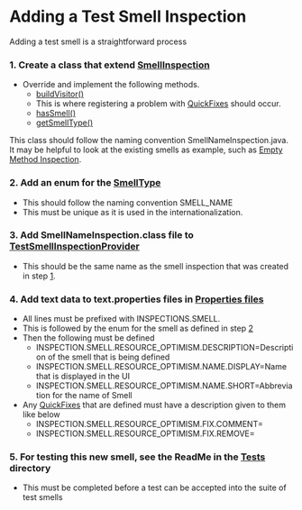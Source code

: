 # Adding a Test Smell Inspection
Adding a test smell is a straightforward process

### 1. Create a class that extend [SmellInspection](https://github.com/TestSmells/TSDetect/blob/4f32c1622974f10b615be1307c80ad5c2f686ba2/src/main/java/org/scanl/plugins/tsdetect/inspections/SmellInspection.java)
- Override and implement the following methods. 
  - [buildVisitor()](https://github.com/JetBrains/intellij-community/blob/a320e7b7921045dbab1efca44e1eb1a8fda03554/java/java-analysis-api/src/com/intellij/codeInspection/AbstractBaseJavaLocalInspectionTool.java#L48)
  - This is where registering a problem with [QuickFixes](https://github.com/TestSmells/TSDetect/blob/4f32c1622974f10b615be1307c80ad5c2f686ba2/src/main/java/org/scanl/plugins/tsdetect/quickfixes) should occur.
  - [hasSmell()](https://github.com/TestSmells/TSDetect/blob/4f32c1622974f10b615be1307c80ad5c2f686ba2/src/main/java/org/scanl/plugins/tsdetect/inspections/SmellInspection.java#L34)
  - [getSmellType()](https://github.com/TestSmells/TSDetect/blob/4f32c1622974f10b615be1307c80ad5c2f686ba2/src/main/java/org/scanl/plugins/tsdetect/inspections/SmellInspection.java#L35)
      
This class should follow the naming convention SmellNameInspection.java. 
It may be helpful to look at the existing smells as example, such as 
[Empty Method Inspection](https://github.com/TestSmells/TSDetect/blob/4f32c1622974f10b615be1307c80ad5c2f686ba2/src/main/java/org/scanl/plugins/tsdetect/inspections/EmptyMethodInspection.java).

### 2. Add an enum for the [SmellType](https://github.com/TestSmells/TSDetect/blob/4f32c1622974f10b615be1307c80ad5c2f686ba2/src/main/java/org/scanl/plugins/tsdetect/model/SmellType.java)
- This should follow the naming convention SMELL_NAME
- This must be unique as it is used in the internationalization.

### 3. Add SmellNameInspection.class file to [TestSmellInspectionProvider](https://github.com/TestSmells/TSDetect/blob/4f32c1622974f10b615be1307c80ad5c2f686ba2/src/main/java/org/scanl/plugins/tsdetect/inspections/TestSmellInspectionProvider.java)
- This should be the same name as the smell inspection that was created in step [1](https://github.com/TestSmells/TSDetect/blob/4f32c1622974f10b615be1307c80ad5c2f686ba2/src/main/java/org/scanl/plugins/tsdetect/inspections/Contributing.md#L4).

### 4. Add text data to text.properties files in [Properties files](https://github.com/TestSmells/TSDetect/blob/4f32c1622974f10b615be1307c80ad5c2f686ba2/src/main/resources/I18n/inspection/text_en.properties)
- All lines must be prefixed with INSPECTIONS.SMELL.
- This is followed by the enum for the smell as defined in step [2](https://github.com/TestSmells/TSDetect/blob/4f32c1622974f10b615be1307c80ad5c2f686ba2/src/main/java/org/scanl/plugins/tsdetect/inspections/Contributing.md#L12)
- Then the following must be defined
  - INSPECTION.SMELL.RESOURCE_OPTIMISM.DESCRIPTION=Description of the smell that is being defined
  - INSPECTION.SMELL.RESOURCE_OPTIMISM.NAME.DISPLAY=Name that is displayed in the UI
  - INSPECTION.SMELL.RESOURCE_OPTIMISM.NAME.SHORT=Abbreviation for the name of Smell
- Any [QuickFixes](https://github.com/TestSmells/TSDetect/blob/4f32c1622974f10b615be1307c80ad5c2f686ba2/src/main/java/org/scanl/plugins/tsdetect/quickfixes) that are defined must have a description given to them like below
  - INSPECTION.SMELL.RESOURCE_OPTIMISM.FIX.COMMENT=
  - INSPECTION.SMELL.RESOURCE_OPTIMISM.FIX.REMOVE=

### 5. For testing this new smell, see the ReadMe in the [Tests](https://github.com/TestSmells/TSDetect/blob/4f32c1622974f10b615be1307c80ad5c2f686ba2/src/test) directory
- This must be completed before a test can be accepted into the suite of test smells
